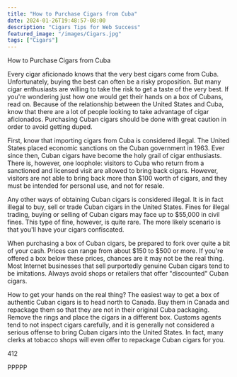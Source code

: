 ```yaml
---
title: "How to Purchase Cigars from Cuba"
date: 2024-01-26T19:48:57-08:00
description: "Cigars Tips for Web Success"
featured_image: "/images/Cigars.jpg"
tags: ["Cigars"]
---
```


How to Purchase Cigars from Cuba

Every cigar aficionado knows that the very best cigars come from Cuba.  Unfortunately, buying the best can often be a risky proposition.  But many cigar enthusiasts are willing to take the risk to get a taste of the very best.  If you're wondering just how one would get their hands on a box of Cubans, read on.  Because of the relationship between the United States and Cuba, know that there are a lot of people looking to take advantage of cigar aficionados.  Purchasing Cuban cigars should be done with great caution in order to avoid getting duped.  

First, know that importing cigars from Cuba is considered illegal.  The United States placed economic sanctions on the Cuban government in 1963.  Ever since then, Cuban cigars have become the holy grail of cigar enthusiasts.  There is, however, one loophole: visitors to Cuba who return from a sanctioned and licensed visit are allowed to bring back cigars.  However, visitors are not able to bring back more than $100 worth of cigars, and they must be intended for personal use, and not for resale.  

Any other ways of obtaining Cuban cigars is considered illegal.  It is in fact illegal to buy, sell or trade Cuban cigars in the United States.  Fines for illegal trading, buying or selling of Cuban cigars may face up to $55,000 in civil fines.  This type of fine, however, is quite rare.  The more likely scenario is that you'll have your cigars confiscated.  

When purchasing a box of Cuban cigars, be prepared to fork over quite a bit of your cash.  Prices can range from about $150 to $500 or more.  If you're offered a box below these prices, chances are it may not be the real thing.  Most Internet businesses that sell purportedly genuine Cuban cigars tend to be imitations.  Always avoid shops or retailers that offer "discounted" Cuban cigars.  

How to get your hands on the real thing?  The easiest way to get a box of authentic Cuban cigars is to head north to Canada.  Buy them in Canada and repackage them so that they are not in their original Cuba packaging.  Remove the rings and place the cigars in a different box.  Customs agents tend to not inspect cigars carefully, and it is generally not considered a serious offense to bring Cuban cigars into the United States.  In fact, many clerks at tobacco shops will even offer to repackage Cuban cigars for you.  

412

PPPPP

